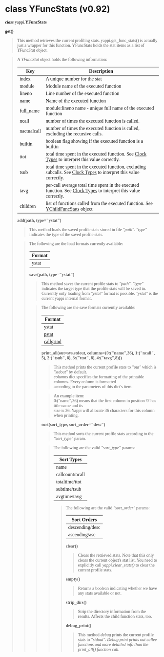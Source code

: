 # class YFuncStats (v0.92) #

<font face='Consolas'>

<b><i>class</i></b> yappi.<b>YFuncStats</b>


<b>get()</b>
<blockquote>This method retrieves the current profiling stats.      yappi.get_func_stats() is actually just a wrapper for this function. YFuncStats holds the stat items as a list of <i>YFuncStat</i> object.</blockquote>

<blockquote>A <i>YFuncStat</i> object holds the following information:<br>
<table><thead><th> <b>Key</b> </th><th> <b>Description</b> </th></thead><tbody>
<tr><td> index </td><td> A unique number for the stat </td></tr>
<tr><td> module </td><td> Module name of the executed function </td></tr>
<tr><td> lineno </td><td> Line number of the executed function </td></tr>
<tr><td> name </td><td> Name of the executed function </td></tr>
<tr><td> full_name </td><td> module:lineno name - unique full name of the executed function </td></tr>
<tr><td> ncall </td><td> number of times the executed function is called. </td></tr>
<tr><td> nactualcall </td><td> number of times the executed function is called, excluding the recursive calls. </td></tr>
<tr><td> builtin</td><td> boolean flag showing if the executed function is a builtin </td></tr>
<tr><td> ttot </td><td> total time spent in the executed function. See <a href='https://code.google.com/p/yappi/wiki/ClockTypes_v082'>Clock Types</a> to interpret this value correctly. </td></tr>
<tr><td> tsub </td><td> total time spent in the executed function, excluding subcalls. See <a href='https://code.google.com/p/yappi/wiki/ClockTypes_v082'>Clock Types</a> to interpret this value correctly. </td></tr>
<tr><td> tavg </td><td> per-call average total time spent in the executed function. See <a href='https://code.google.com/p/yappi/wiki/ClockTypes_v082'>Clock Types</a> to interpret this value correctly. </td></tr>
<tr><td> children </td><td> list of functions called from the executed function. See <a href='https://code.google.com/p/yappi/wiki/YChildFuncStats_v092'>YChildFuncStats</a> object </td></tr></blockquote></tbody></table>

<b>add(path, type="ystat")</b>
<blockquote>This method loads the saved profile stats stored in file <i>"path"</i>. <i>"type"</i> indicates the type of the saved profile stats.</blockquote>

<blockquote>The following are the load formats currently available:<br>
<table><thead><th> <b>Format</b> </th></thead><tbody>
<tr><td> ystat </td></tr></blockquote></tbody></table>

<b>save(path, type="ystat")</b>
<blockquote>This method saves the current profile stats to <i>"path"</i>. <i>"type"</i> indicates the target type that the profile stats will be saved in. Currently only loading from <i>"ystat"</i> format is possible. <i>"ystat"</i> is the current yappi internal format.</blockquote>

<blockquote>The following are the save formats currently available:<br>
<table><thead><th> <b>Format</b> </th></thead><tbody>
<tr><td> ystat </td></tr>
<tr><td> <a href='http://docs.python.org/3.3/library/profile.html?highlight=pstat#pstats.Stats.print_stats'>pstat</a> </td></tr>
<tr><td> <a href='http://kcachegrind.sourceforge.net/html/CallgrindFormat.html'>callgrind</a> </td></tr></blockquote></tbody></table>


<b>print_all(out=sys.stdout, columns={0:("name",36), 1:("ncall", 5), 2:("tsub", 8), 3:("ttot", 8), 4:("tavg",8)})</b>
<blockquote>This method prints the current profile stats to <i>"out"</i> which is  <i>"stdout"</i> by default.<br>
<i>columns</i> dict specifies the formatting of the printable columns. Every column is formatted<br>
according to the parameters of this dict's item.</blockquote>

<blockquote>An example item:<br>
0:("name",36) means that the first column in position '0' has title name and its<br>
size is 36. Yappi will allocate 36 characters for this column when printing.</blockquote>

<b>sort(sort_type, sort_order="desc")</b>
<blockquote>This method sorts the current profile stats according to the  <i>"sort_type"</i> param.</blockquote>

<blockquote>The following are the valid <i>"sort_type"</i> params:<br>
<table><thead><th> <b>Sort Types</b> </th></thead><tbody>
<tr><td> name </td></tr>
<tr><td> callcount/ncall </td></tr>
<tr><td> totaltime/ttot  </td></tr>
<tr><td> subtime/tsub </td></tr>
<tr><td> avgtime/tavg </td></tr></blockquote></tbody></table>

<blockquote>The following are the valid <i>"sort_order"</i> params:<br>
<table><thead><th> <b>Sort Orders</b> </th></thead><tbody>
<tr><td> descending/desc </td></tr>
<tr><td> ascending/asc </td></tr></blockquote></tbody></table>

<b>clear()</b>
<blockquote>Clears the retrieved stats. Note that this only clears the current object's stat list. You need to explicitly call <i>yappi.clear_stats()</i> to clear the current profile stats.</blockquote>

<b>empty()</b>
<blockquote>Returns a boolean indicating whether we have any stats available or not.</blockquote>

<b>strip_dirs()</b>
<blockquote>Strip the directory information from the results. Affects the child function stats, too.</blockquote>

<b>debug_print()</b>
<blockquote>This method <i>debug</i> prints the current profile stats to <i>"stdout". Debug print prints out callee functions and more detailed info than the <i>print_all()</i> function call.</i></blockquote>

</font>